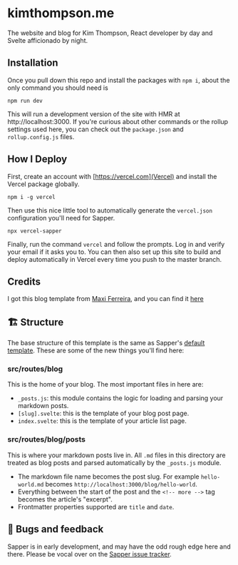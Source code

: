 # kimthompson.me

The website and blog for Kim Thompson, React developer by day and Svelte afficionado by night.

## Installation

Once you pull down this repo and install the packages with `npm i`, about the only command you should need is

`npm run dev`

This will run a development version of the site with HMR at http://localhost:3000. If you're curious about other commands or the rollup settings used here, you can check out the `package.json` and `rollup.config.js` files.

## How I Deploy

First, create an account with [https://vercel.com](Vercel) and install the Vercel package globally.

`npm i -g vercel`

Then use this nice little tool to automatically generate the `vercel.json` configuration you'll need for Sapper.

`npx vercel-sapper`

Finally, run the command `vercel` and follow the prompts. Log in and verify your email if it asks you to. You can then also set up this site to build and deploy automatically in Vercel every time you push to the master branch.

## Credits

I got this blog template from [Maxi Ferreira](https://www.twitter.com/Charca), and you can find it [here](https://github.com/Charca/sapper-blog-template)

## 🏗 Structure

The base structure of this template is the same as Sapper's [default template](https://github.com/sveltejs/sapper-template/). These are some of the new things you'll find here:

### src/routes/blog

This is the home of your blog. The most important files in here are:

- `_posts.js`: this module contains the logic for loading and parsing your markdown posts.
- `[slug].svelte`: this is the template of your blog post page.
- `index.svelte`: this is the template of your article list page.

### src/routes/blog/posts

This is where your markdown posts live in. All `.md` files in this directory are treated as blog posts and parsed automatically by the `_posts.js` module.

- The markdown file name becomes the post slug. For example `hello-world.md` becomes `http://localhost:3000/blog/hello-world`.
- Everything between the start of the post and the `<!-- more -->` tag becomes the article's "excerpt".
- Frontmatter properties supported are `title` and `date`.

## 🐛 Bugs and feedback

Sapper is in early development, and may have the odd rough edge here and there. Please be vocal over on the [Sapper issue tracker](https://github.com/sveltejs/sapper/issues).

